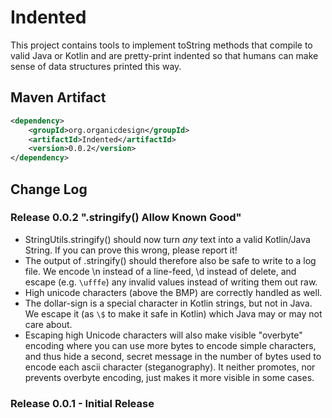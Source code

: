 # Indented

This project contains tools to implement toString methods that compile to valid Java or Kotlin and are pretty-print
indented so that humans can make sense of data structures printed this way.

## Maven Artifact
```xml
<dependency>
	<groupId>org.organicdesign</groupId>
	<artifactId>Indented</artifactId>
	<version>0.0.2</version>
</dependency>
```

## Change Log

### Release 0.0.2 ".stringify() Allow Known Good"
 - StringUtils.stringify() should now turn *any* text into a valid Kotlin/Java String.
 If you can prove this wrong, please report it!
 - The output of .stringify() should therefore also be safe to write to a log file.
   We encode \n instead of a line-feed, \d instead of delete,
   and escape (e.g. `\ufffe`) any invalid values instead of writing them out raw.
 - High unicode characters (above the BMP) are correctly handled as well.
 - The dollar-sign is a special character in Kotlin strings, but not in Java.
   We escape it (as `\$` to make it safe in Kotlin) which Java may or may not care about.
 - Escaping high Unicode characters will also make visible "overbyte" encoding where you can use more bytes to encode simple characters,
 and thus hide a second, secret message in the number of bytes used to encode each ascii character (steganography).
 It neither promotes, nor prevents overbyte encoding, just makes it more visible in some cases.

### Release 0.0.1 - Initial Release